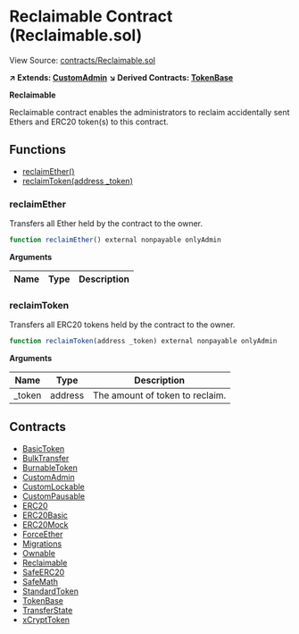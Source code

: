 # Reclaimable Contract (Reclaimable.sol)

View Source: [contracts/Reclaimable.sol](../contracts/Reclaimable.sol)

**↗ Extends: [CustomAdmin](CustomAdmin.md)**
**↘ Derived Contracts: [TokenBase](TokenBase.md)**

**Reclaimable**

Reclaimable contract enables the administrators
to reclaim accidentally sent Ethers and ERC20 token(s)
to this contract.

## Functions

- [reclaimEther()](#reclaimether)
- [reclaimToken(address _token)](#reclaimtoken)

### reclaimEther

Transfers all Ether held by the contract to the owner.

```js
function reclaimEther() external nonpayable onlyAdmin 
```

**Arguments**

| Name        | Type           | Description  |
| ------------- |------------- | -----|

### reclaimToken

Transfers all ERC20 tokens held by the contract to the owner.

```js
function reclaimToken(address _token) external nonpayable onlyAdmin 
```

**Arguments**

| Name        | Type           | Description  |
| ------------- |------------- | -----|
| _token | address | The amount of token to reclaim. | 

## Contracts

* [BasicToken](BasicToken.md)
* [BulkTransfer](BulkTransfer.md)
* [BurnableToken](BurnableToken.md)
* [CustomAdmin](CustomAdmin.md)
* [CustomLockable](CustomLockable.md)
* [CustomPausable](CustomPausable.md)
* [ERC20](ERC20.md)
* [ERC20Basic](ERC20Basic.md)
* [ERC20Mock](ERC20Mock.md)
* [ForceEther](ForceEther.md)
* [Migrations](Migrations.md)
* [Ownable](Ownable.md)
* [Reclaimable](Reclaimable.md)
* [SafeERC20](SafeERC20.md)
* [SafeMath](SafeMath.md)
* [StandardToken](StandardToken.md)
* [TokenBase](TokenBase.md)
* [TransferState](TransferState.md)
* [xCryptToken](xCryptToken.md)
